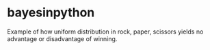 # bayesinpython
Example of how uniform distribution in rock, paper, scissors yields no advantage or disadvantage of winning.
